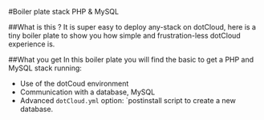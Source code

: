 #Boiler plate stack PHP & MySQL

##What is this ?
It is super easy to deploy any-stack on dotCloud, here is a tiny boiler plate to show you how simple and frustration-less dotCloud experience is.  

##What you get
In this boiler plate you will find the basic to get a PHP and MySQL stack running:
* Use of the dotCoud environment
* Communication with a database, MySQL
* Advanced `dotCloud.yml` option: `postinstall script to create a new database.
